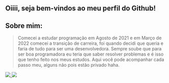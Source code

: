 ## Oiiii, seja bem-vindos ao meu perfil do Github!

## Sobre mim:

> Comecei a estudar programação em Agosto de 2021 e em Março de 2022 comecei a transição de carreira, foi quando decidi que queria e faria de tudo para ser uma desenvolvedora. Sempre soube que para ser boa programadora eu teria que saber resolver problemas e é isso que tenho feito nos meus estudos. Aqui você pode acompanhar cada passo meu, alguns não pois estão privado haha. 

<div>
  <a href="https://github.com/luanafront">
  <img heigth="180em" src="https://github-readme-stats.vercel.app/api?username=luanafront&show_icons=true&theme=dracula&incluide_all_commits=true&count_private=true"/>
  <img heigth="180em" src="https://github-readme-stats.vercel.app/api/top-langs/?username=luanafront&layout=compact&langs_count=16&theme=dracula"/> 
 </div>
  
  ##
  
  <div>
    <a href="https://www.linkedin.com/in/luana-medeiros-5397071a6/"> <img src"https://img.shields.io/badge/Gmail-D14836?style=for-the-badge&logo=gmail&logoColor=white"></a>
  </div>
